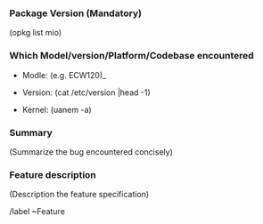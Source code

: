 ### Package Version (Mandatory)

(opkg list mio)

### Which Model/version/Platform/Codebase encountered

- Modle: (e.g. ECW120)_

- Version: (cat /etc/version |head -1)

- Kernel: (uanem -a)

### Summary

(Summarize the bug encountered concisely)

### Feature description

(Description the feature specification)


/label ~Feature
